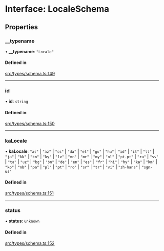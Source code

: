 # Interface: LocaleSchema

## Properties

### \_\_typename

• **\_\_typename**: ``"Locale"``

#### Defined in

[src/types/schema.ts:149](https://github.com/bhavjitChauhan/khan-api/blob/9bcea3fc/src/types/schema.ts#L149)

___

### id

• **id**: `string`

#### Defined in

[src/types/schema.ts:150](https://github.com/bhavjitChauhan/khan-api/blob/9bcea3fc/src/types/schema.ts#L150)

___

### kaLocale

• **kaLocale**: ``"as"`` \| ``"az"`` \| ``"cs"`` \| ``"da"`` \| ``"el"`` \| ``"gu"`` \| ``"hu"`` \| ``"id"`` \| ``"it"`` \| ``"lt"`` \| ``"ja"`` \| ``"kk"`` \| ``"kn"`` \| ``"ky"`` \| ``"lv"`` \| ``"mn"`` \| ``"mr"`` \| ``"my"`` \| ``"nl"`` \| ``"pt-pt"`` \| ``"ru"`` \| ``"sv"`` \| ``"ta"`` \| ``"uz"`` \| ``"bg"`` \| ``"bn"`` \| ``"de"`` \| ``"en"`` \| ``"es"`` \| ``"fr"`` \| ``"hi"`` \| ``"hy"`` \| ``"ka"`` \| ``"km"`` \| ``"ko"`` \| ``"nb"`` \| ``"pa"`` \| ``"pl"`` \| ``"pt"`` \| ``"ro"`` \| ``"sr"`` \| ``"tr"`` \| ``"vi"`` \| ``"zh-hans"`` \| ``"sgn-us"``

#### Defined in

[src/types/schema.ts:151](https://github.com/bhavjitChauhan/khan-api/blob/9bcea3fc/src/types/schema.ts#L151)

___

### status

• **status**: `unknown`

#### Defined in

[src/types/schema.ts:152](https://github.com/bhavjitChauhan/khan-api/blob/9bcea3fc/src/types/schema.ts#L152)

